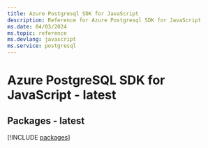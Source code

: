 ```yaml
---
title: Azure Postgresql SDK for JavaScript
description: Reference for Azure Postgresql SDK for JavaScript
ms.date: 04/03/2024
ms.topic: reference
ms.devlang: javascript
ms.service: postgresql
---
```

# Azure PostgreSQL SDK for JavaScript - latest
## Packages - latest
[!INCLUDE [packages](postgresql-index.md)]